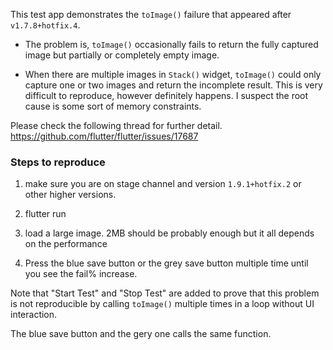 This test app demonstrates the `toImage()` failure that appeared after `v1.7.8+hotfix.4`. 

- The problem is, `toImage()` occasionally fails to return the fully captured image but partially or completely empty image.

- When there are multiple images in `Stack()` widget, `toImage()` could only capture one or two images and return the incomplete result. This is very difficult to reproduce, however definitely happens. I suspect the root cause is some sort of memory constraints. 

Please check the following thread for further detail.
https://github.com/flutter/flutter/issues/17687


### Steps to reproduce
1. make sure you are on stage channel and version `1.9.1+hotfix.2` or other higher versions.

2. flutter run

3. load a large image. 2MB should be probably enough but it all depends on the performance

4. Press the blue save button or the grey save button multiple time until you see the fail% increase.

Note that "Start Test" and "Stop Test" are added to prove that this problem is not reproducible by calling `toImage()` multiple times in a loop without UI interaction.

The blue save button and the gery one calls the same function. 
